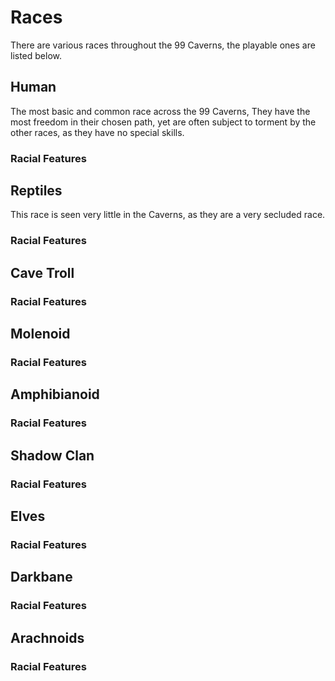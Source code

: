 # Races
There are various races throughout the 99 Caverns, the playable ones are listed below.
## Human 
The most basic and common race across the 99 Caverns, They have the most freedom in their chosen path, yet are often subject to torment by the other races, as they have no special skills.
### Racial Features

## Reptiles
This race is seen very little in the Caverns, as they are a very secluded race. 
### Racial Features

## Cave Troll
### Racial Features

## Molenoid
### Racial Features

## Amphibianoid
### Racial Features

## Shadow Clan
### Racial Features

## Elves
### Racial Features

## Darkbane
### Racial Features

## Arachnoids
### Racial Features

